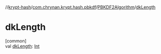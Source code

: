 //[krypt-hash](../../../index.md)/[com.chrynan.krypt.hash.pbkdf](../index.md)/[PBKDF2Algorithm](index.md)/[dkLength](dk-length.md)

# dkLength

[common]\
val [dkLength](dk-length.md): [Int](https://kotlinlang.org/api/latest/jvm/stdlib/kotlin/-int/index.html)
